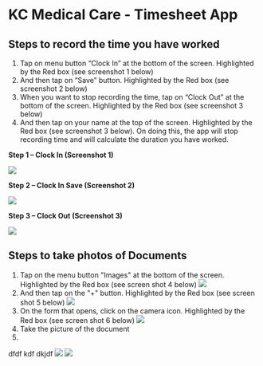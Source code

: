# KC Medical Care - Timesheet App

## Steps to record the time you have worked

1.	Tap on menu button “Clock In” at the bottom of the screen.  Highlighted by the Red box (see screenshot 1 below)
2.	And then tap on “Save” button.  Highlighted by the Red box (see screenshot 2 below)
3.	When you want to stop recording the time, tap on “Clock Out” at the bottom of the screen.  Highlighted by the Red box (see screenshot 3 below)
4.	And then tap on your name at the top of the screen.  Highlighted by the Red box (see screenshot 3 below).  On doing this, the app will stop recording time and will calculate the duration you have worked.

__Step 1 – Clock In (Screenshot 1)__

![](clockin.PNG)

__Step 2 – Clock In Save (Screenshot 2)__

![](clockinsave.PNG)

__Step 3 – Clock Out (Screenshot 3)__

![](clockout.PNG)

## Steps to take photos of Documents

1.  Tap on the menu button "Images" at the bottom of the screen.  Highlighted by the Red box (see screen shot 4 below)
![](imagesButton.png)
2.  And then tap on the "+" button.  Highlighted by the Red box (see screen shot 5 below)
![](imagesadd.png)
3.  On the form that opens, click on the camera icon.  Highlighted by the Red box (see screen shot 6 below)
![](imagesform.png)
4.  Take the picture of the document
5.  

dfdf kdf dkjdf 
![](imagesButton.png)
![](clockin.PNG)
